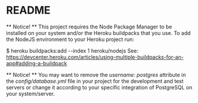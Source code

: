 # README

** Notice! **
This project requires the Node Package Manager to be installed on your system and/or the Heroku buildpacks that you use. To add the NodeJS environment to your Heroku project run:

$ heroku buildpacks:add --index 1 heroku/nodejs
See: https://devcenter.heroku.com/articles/using-multiple-buildpacks-for-an-app#adding-a-buildpack

** Notice! **
You may want to remove the *username: postgres* attribute in the *config/database.yml* file in your project for the development and test servers or change it according to your specific integration of PostgreSQL on your system/server.